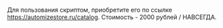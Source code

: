 Для пользования скриптом, приобретите его по ссылке https://automizestore.ru/catalog. 
Стоимость - 2000 рублей / НАВСЕГДА.
